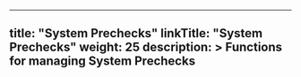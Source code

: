 
---
title: "System Prechecks"
linkTitle: "System Prechecks"
weight: 25
description: >
  Functions for managing System Prechecks
---
